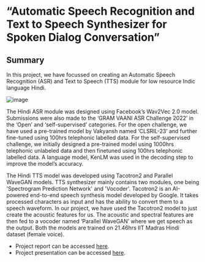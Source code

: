 # “Automatic Speech Recognition and Text to Speech Synthesizer for Spoken Dialog Conversation”
## Summary
In this project, we have focussed on creating an Automatic Speech Recognition (ASR) and Text to Speech (TTS) module for low resource Indic language Hindi.

![image](https://user-images.githubusercontent.com/51737416/179416806-32458255-3189-4938-8e36-0deee101ac61.png)


The Hindi ASR module was designed using Facebook’s Wav2Vec 2.0 model. Submissions were also made to the ‘GRAM VAANI ASR Challenge 2022’ in the ‘Open’ and ‘self-supervised’ categories. For the open challenge, we have used a pre-trained model by Vakyansh named ‘CLSRIL-23’ and further fine-tuned using 100hrs telephonic labelled data. For the self-supervised challenge, we initially designed a pre-trained model using 1000hrs telephonic unlabeled data and then finetuned using 100hrs telephonic labelled data. A language model, KenLM was used in the decoding step to improve the model’s accuracy.


The Hindi TTS model was developed using Tacotron2 and Parallel WaveGAN models. TTS synthesizer mainly contains two modules, one being 'Spectrogram Prediction Network' and 'Vocoder'. Tacotron2 is an AI-powered end-to-end speech synthesis model developed by Google. It takes processed characters as input and has the ability to convert them to a speech waveform. In our project, we have used the Tacotron2 model to just create the acoustic features for us. The acoustic and spectral features are then fed to a vocoder named ‘Parallel WaveGAN’ where we get speech as the output. Both the models are trained on 21.46hrs IIT Madras Hindi dataset (female voice).

- Project report can be accessed [here](https://drive.google.com/file/d/1a89LWkiMLCYOkW8z7g0GxatsoTEDP4eY/view?usp=sharing).
- Project presentation can be accessed [here](https://docs.google.com/presentation/d/1TaO88g0cmPPYrxxILRgBZKpEME6VYQec/edit?usp=sharing&ouid=102894353025991123344&rtpof=true&sd=true).


